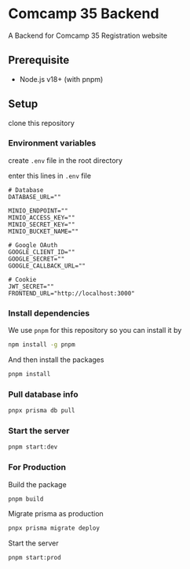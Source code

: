 # Comcamp 35 Backend

A Backend for Comcamp 35 Registration website

## Prerequisite

- Node.js v18+ (with pnpm)

## Setup

clone this repository

### Environment variables

create `.env` file in the root directory

enter this lines in `.env` file

```env
# Database
DATABASE_URL=""

MINIO_ENDPOINT=""
MINIO_ACCESS_KEY=""
MINIO_SECRET_KEY=""
MINIO_BUCKET_NAME=""

# Google OAuth
GOOGLE_CLIENT_ID=""
GOOGLE_SECRET=""
GOOGLE_CALLBACK_URL=""

# Cookie
JWT_SECRET=""
FRONTEND_URL="http://localhost:3000"
```

### Install dependencies

We use `pnpm` for this repository so you can install it by

```bash
npm install -g pnpm
```

And then install the packages

```bash
pnpm install
```

### Pull database info

```bash
pnpx prisma db pull
```

### Start the server

```bash
pnpm start:dev
```

### For Production

Build the package

```bash
pnpm build
```

Migrate prisma as production

```bash
pnpx prisma migrate deploy
```

Start the server

```bash
pnpm start:prod
```
